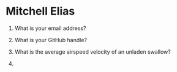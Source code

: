 # Mitchell Elias

1. What is your email address?

2. What is your GitHub handle?

3. What is the average airspeed velocity of an unladen swallow?

4.
